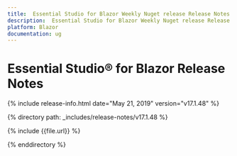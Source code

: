 ```yaml
---
title:  Essential Studio for Blazor Weekly Nuget release Release Notes  
description:  Essential Studio for Blazor Weekly Nuget release Release Notes  
platform: Blazor
documentation: ug
---
```


# Essential Studio&reg; for Blazor  Release Notes  

{% include release-info.html date="May 21, 2019"  version="v17.1.48" %} 

{% directory path: _includes/release-notes/v17.1.48 %}

{% include {{file.url}} %}

{% enddirectory %}


